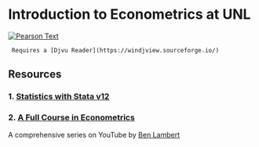 # Introduction to Econometrics at UNL

[![Pearson Text](https://www.pearsonhighered.com/assets/bigcovers/0/1/3/3/0133595420.jpg)](https://unl.box.com/v/ite3)

` Requires a [Djvu Reader](https://windjview.sourceforge.io/)`

## Resources

### 1. [Statistics with Stata v12](https://unl.box.com/s/ldfquhsorxj6hwqdgppobyxscmrmfarq)

### 2. [A Full Course in Econometrics](https://www.youtube.com/user/SpartacanUsuals/playlists)

A comprehensive series on YouTube by [Ben Lambert](https://ben-lambert.com/about/)
